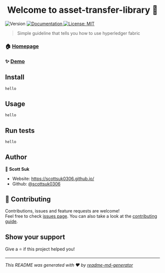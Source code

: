<h1 align="center">Welcome to asset-transfer-library 👋</h1>
<p>
  <img alt="Version" src="https://img.shields.io/badge/version-1.0.0-blue.svg?cacheSeconds=2592000" />
  <a href="https://scottsuk0306.github.io/asset-library-transfer" target="_blank">
    <img alt="Documentation" src="https://img.shields.io/badge/documentation-yes-brightgreen.svg" />
  </a>
  <a href="#" target="_blank">
    <img alt="License: MIT" src="https://img.shields.io/badge/License-MIT-yellow.svg" />
  </a>
</p>

> Simple guideline that tells you how to use hyperledger fabric

### 🏠 [Homepage](https://scottsuk0306.github.io/asset-library-transfer)

### ✨ [Demo](https://scottsuk0306.github.io/asset-library-transfer)

## Install

```sh
hello
```

## Usage

```sh
hello
```

## Run tests

```sh
hello
```

## Author

👤 **Scott Suk**

* Website: https://scottsuk0306.github.io/
* Github: [@scottsuk0306](https://github.com/scottsuk0306)

## 🤝 Contributing

Contributions, issues and feature requests are welcome!<br />Feel free to check [issues page](https://scottsuk0306.github.io/asset-library-transfer). You can also take a look at the [contributing guide](https://scottsuk0306.github.io/asset-library-transfer).

## Show your support

Give a ⭐️ if this project helped you!

***
_This README was generated with ❤️ by [readme-md-generator](https://github.com/kefranabg/readme-md-generator)_